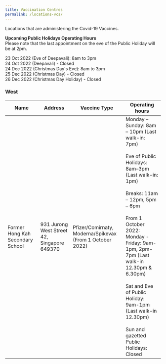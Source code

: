 ```yaml
---
title: Vaccination Centres
permalink: /locations-vcs/
---
```

Locations that are administering the Covid-19 Vaccines. 
 
**Upcoming Public Holidays Operating Hours**<br>Please note that the last appointment on the eve of the Public Holiday will be at 2pm.<br>

23 Oct 2022 (Eve of Deepavali): 8am to 3pm<br>
24 Oct 2022 (Deepavali) - Closed<br>
24 Dec 2022 (Christmas Day's Eve): 8am to 3pm<br>
25 Dec 2022 (Christmas Day) - Closed<br>
26 Dec 2022 (Christmas Day Holiday) - Closed<br>

### **West**
<table>
  <thead>
    <tr>
      <th>Name</th>
      <th>Address</th>
			<th>Vaccine Type</th>
			<th>Operating hours</th>
    </tr>
  </thead>
  <tbody>	
    <tr>
      <td>Former Hong Kah Secondary School</td>
      <td>931 Jurong West Street 42, Singapore 649370</td>
			<td>Pfizer/Comirnaty, Moderna/Spikevax (From 1 October 2022)</td>
			<td>Monday – Sunday: 8am – 10pm (Last walk-in: 7pm)<br><br>
Eve of Public Holidays: 8am–3pm (Last walk-in: 1pm)<br><br>
Breaks: 11am – 12pm, 5pm – 6pm<br><br>From 1 October 2022:
Monday - Friday: 9am-1pm, 2pm-7pm (Last walk-in 12.30pm & 6.30pm)
<br><br>Sat and Eve of Public Holiday: 9am-1pm (Last walk-in 12.30pm)
<br><br>Sun and gazetted Public Holidays: Closed</td>
    </tr>
	</tbody>
</table>